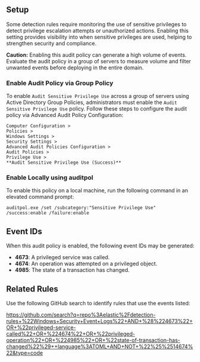 ## Setup

Some detection rules require monitoring the use of sensitive privileges to detect privilege escalation attempts or unauthorized actions. Enabling this setting provides visibility into when sensitive privileges are used, helping to strengthen security and compliance.

**Caution:** Enabling this audit policy can generate a high volume of events. Evaluate the audit policy in a group of servers to measure volume and filter unwanted events before deploying in the entire domain.

### Enable Audit Policy via Group Policy

To enable `Audit Sensitive Privilege Use` across a group of servers using Active Directory Group Policies, administrators must enable the `Audit Sensitive Privilege Use` policy. Follow these steps to configure the audit policy via Advanced Audit Policy Configuration:

```
Computer Configuration > 
Policies > 
Windows Settings > 
Security Settings > 
Advanced Audit Policies Configuration > 
Audit Policies > 
Privilege Use > 
**Audit Sensitive Privilege Use (Success)**
```

### Enable Locally using auditpol

To enable this policy on a local machine, run the following command in an elevated command prompt:

```
auditpol.exe /set /subcategory:"Sensitive Privilege Use" /success:enable /failure:enable
```

## Event IDs

When this audit policy is enabled, the following event IDs may be generated:

* **4673**: A privileged service was called.
* **4674**: An operation was attempted on a privileged object.
* **4985**: The state of a transaction has changed.

## Related Rules

Use the following GitHub search to identify rules that use the events listed:

https://github.com/search?q=repo%3Aelastic%2Fdetection-rules+%22Windows+Security+Event+Logs%22+AND+%28%224673%22+OR+%22privileged-service-called%22+OR+%224674%22+OR+%22privileged-operation%22+OR+%224985%22+OR+%22state-of-transaction-has-changed%22%29++language%3ATOML+AND+NOT+%22%25%2514674%22&type=code
